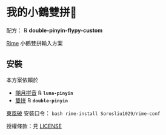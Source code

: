 # 我的小鶴雙拼

配方： ℞ **double-pinyin-flypy-custom**

[Rime](https://rime.im) 小鶴雙拼輸入方案

## 安裝

本方案依賴於

  - [朙月拼音](https://github.com/rime/rime-luna-pinyin) ℞ **`luna-pinyin`**
  - [雙拼](https://github.com/rime/rime-double-pinyin) ℞ **`double-pinyin`**

[東風破](https://github.com/rime/plum) 安裝口令： `bash rime-install Sorosliu1029/rime-conf`

授權條款：見 [LICENSE](LICENSE)